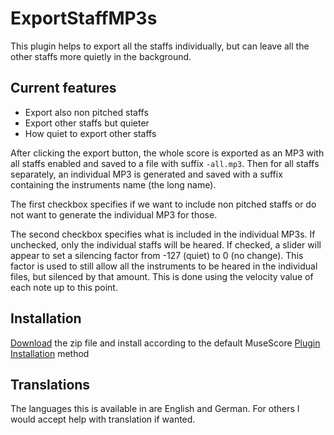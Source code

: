 # ExportStaffMP3s

This plugin helps to export all the staffs individually, but can leave all the other staffs more quietly in the background.

## Current features
- Export also non pitched staffs
- Export other staffs but quieter
- How quiet to export other staffs

After clicking the export button, the whole score is exported as an MP3 with all staffs enabled and saved to a file with suffix `-all.mp3`. Then for all staffs separately, an individual MP3 is generated and saved with a suffix containing the instruments name (the long name).

The first checkbox specifies if we want to include non pitched staffs or do not want to generate the individual MP3 for those.

The second checkbox specifies what is included in the individual MP3s. If unchecked, only the individual staffs will be heared. If checked, a slider will appear to set a silencing factor from -127 (quiet) to 0 (no change). This factor is used to still allow all the instruments to be heared in the individual files, but silenced by that amount. This is done using the velocity value of each note up to this point.

## Installation
[Download](https://github.com/simonstuder/ExportNumbersNLetters/archive/main.zip) the zip file and install according to the default MuseScore [Plugin Installation](https://musescore.org/en/handbook/3/plugins#installation) method

## Translations
The languages this is available in are English and German. For others I would accept help with translation if wanted.

